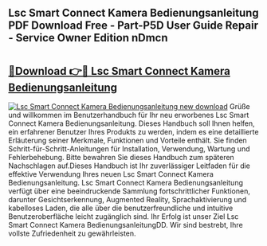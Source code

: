 ## Lsc Smart Connect Kamera Bedienungsanleitung PDF Download Free - Part-P5D User Guide Repair - Service Owner Edition nDmcn

# <h2><a href="http://df5d9wa.blite.top/?on=Lsc+Smart+Connect+Kamera+Bedienungsanleitung">🔗Download 👉🔴 Lsc Smart Connect Kamera Bedienungsanleitung</a></h2>

[![Lsc Smart Connect Kamera Bedienungsanleitung new download](https://i.imgur.com/lujVjoI.png)](http://df5d9wa.blite.top/?on=Lsc+Smart+Connect+Kamera+Bedienungsanleitung)
Grüße und willkommen im Benutzerhandbuch für Ihr neu erworbenes Lsc Smart Connect Kamera Bedienungsanleitung. Dieses Handbuch soll Ihnen helfen, ein erfahrener Benutzer Ihres Produkts zu werden, indem es eine detaillierte Erläuterung seiner Merkmale, Funktionen und Vorteile enthält. Sie finden Schritt-für-Schritt-Anleitungen für Installation, Verwendung, Wartung und Fehlerbehebung. Bitte bewahren Sie dieses Handbuch zum späteren Nachschlagen auf.Dieses Handbuch ist Ihr zuverlässiger Leitfaden für die effektive Verwendung Ihres neuen Lsc Smart Connect Kamera Bedienungsanleitung. Lsc Smart Connect Kamera Bedienungsanleitung verfügt über eine beeindruckende Sammlung fortschrittlicher Funktionen, darunter Gesichtserkennung, Augmented Reality, Sprachaktivierung und kabelloses Laden, die alle über die benutzerfreundliche und intuitive Benutzeroberfläche leicht zugänglich sind. Ihr Erfolg ist unser Ziel Lsc Smart Connect Kamera BedienungsanleitungDD. Wir sind bestrebt, Ihre vollste Zufriedenheit zu gewährleisten.
